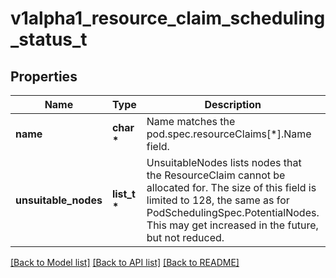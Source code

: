 # v1alpha1_resource_claim_scheduling_status_t

## Properties
Name | Type | Description | Notes
------------ | ------------- | ------------- | -------------
**name** | **char \*** | Name matches the pod.spec.resourceClaims[*].Name field. | [optional] 
**unsuitable_nodes** | **list_t \*** | UnsuitableNodes lists nodes that the ResourceClaim cannot be allocated for.  The size of this field is limited to 128, the same as for PodSchedulingSpec.PotentialNodes. This may get increased in the future, but not reduced. | [optional] 

[[Back to Model list]](../README.md#documentation-for-models) [[Back to API list]](../README.md#documentation-for-api-endpoints) [[Back to README]](../README.md)


